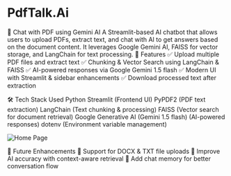 # PdfTalk.Ai

📄 Chat with PDF using Gemini AI
A Streamlit-based AI chatbot that allows users to upload PDFs, extract text, and chat with AI to get answers based on the document content. It leverages Google Gemini AI, FAISS for vector storage, and LangChain for text processing.
🚀 Features
✅ Upload multiple PDF files and extract text
✅ Chunking & Vector Search using LangChain & FAISS
✅ AI-powered responses via Google Gemini 1.5 flash
✅ Modern UI with Streamlit & sidebar enhancements
✅ Download processed text after extraction

🛠️ Tech Stack Used
Python 
Streamlit (Frontend UI)
PyPDF2 (PDF text extraction)
LangChain (Text chunking & processing)
FAISS (Vector search for document retrieval)
Google Generative AI (Gemini 1.5 flash) (AI-powered responses)
dotenv (Environment variable management)

![Home Page](Images/Frontend.png)  

📌 Future Enhancements
🔹 Support for DOCX & TXT file uploads
🔹 Improve AI accuracy with context-aware retrieval
🔹 Add chat memory for better conversation flow

